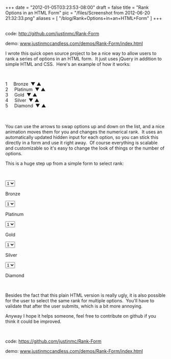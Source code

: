 
+++
date = "2012-01-05T03:23:53-08:00"
draft = false
title = "Rank Options in an HTML Form"
pic = "/files/Screenshot from 2012-06-20 21:32:33.png"
aliases = [
  "/blog/Rank+Options+in+an+HTML+Form"
]
+++

<br />code: <a href="https://github.com/justinmc/Rank-Form">http://github.com/justinmc/Rank-Form</a><br>

demo: <a href="http://www.justinmccandless.com/demos/Rank-Form/index.html">www.justinmccandless.com/demos/Rank-Form/index.html</a>
<p>
I wrote this quick open source project to be a nice way to allow users to rank a series of options in an HTML form.&nbsp; It just uses jQuery in addition to simple HTML and CSS.&nbsp; Here's an example of how it works:</p>

<p>
&nbsp;</p>

<script type="text/javascript" src="http://www.justinmccandless.com/js/rank.js"></script> <!-- Here is the link to the js for Rank Form -->
<p>

<div class = "rankContainer">
	<div class = "rankElement" id = "el0">
		<input type="hidden" name="0">
		<font class = "rankDisp" id = "el0">1</font>
		&nbsp;&nbsp;&nbsp;
		Bronze
		<b class = "down">&nbsp;&#9660;</b>
		<b class = "up">&#9650;&nbsp;</b>
	</div>
	<div class = "rankElement" id = "el1">
		<input type="hidden" name="1">
		<font class = "rankDisp" id = "el1">2</font>
		&nbsp;&nbsp;&nbsp;
		Platinum
		<b class = "down">&nbsp;&#9660;</b>
		<b class = "up">&#9650;&nbsp;</b>
	</div>
	<div class = "rankElement" id = "el2">
		<input type="hidden" name="2">
		<font class = "rankDisp" id = "el2">3</font>
		&nbsp;&nbsp;&nbsp;
		Gold
		<b class = "down">&nbsp;&#9660;</b>
		<b class = "up">&#9650;&nbsp;</b>
	</div>
	<div class = "rankElement" id = "el3">
		<input type="hidden" name="3">
		<font class = "rankDisp" id = "el3">4</font>
		&nbsp;&nbsp;&nbsp;
		Silver
		<b class = "down">&nbsp;&#9660;</b>
		<b class = "up">&#9650;&nbsp;</b>
	</div>
	<div class = "rankElement" id = "el4">
		<input type="hidden" name="4">
		<font class = "rankDisp" id = "el4">5</font>
		&nbsp;&nbsp;&nbsp;
		Diamond
		<b class = "down">&nbsp;&#9660;</b>
		<b class = "up">&#9650;&nbsp;</b>
	</div>
</div>


<br>
<br>

<p>
You can use the arrows to swap options up and down on the list, and a nice animation moves them for you and changes the numerical rank.&nbsp; It uses an automatically updated hidden input for each option, so you can stick this directly in a form and use it right away.&nbsp; Of course everything is scalable and customizable so it's easy to change the look of things or the number of options.</p>

<p>
This is a huge step up from a simple form to select rank:</p>

<p>
&nbsp;</p>


<select name="rankHTML0">

<option value="1">1</option>


<option value="1">2</option>


<option value="1">3</option>


<option value="1">4</option>


<option value="1">5</option>

</select>

 Bronze<br>


<select name="rankHTML0">

<option value="1">1</option>


<option value="1">2</option>


<option value="1">3</option>


<option value="1">4</option>


<option value="1">5</option>

</select>

 Platinum<br>


<select name="rankHTML0">

<option value="1">1</option>


<option value="1">2</option>


<option value="1">3</option>


<option value="1">4</option>


<option value="1">5</option>

</select>

 Gold<br>


<select name="rankHTML0">

<option value="1">1</option>


<option value="1">2</option>


<option value="1">3</option>


<option value="1">4</option>


<option value="1">5</option>

</select>

 Silver<br>


<select name="rankHTML0">

<option value="1">1</option>


<option value="1">2</option>


<option value="1">3</option>


<option value="1">4</option>


<option value="1">5</option>

</select>

 Diamond
<p>
&nbsp;</p>

<p>
Besides the fact that this plain HTML version is really ugly, it is also possible for the user to select the same rank for multiple options.&nbsp; You'll have to validate that after the user submits, which is a bit more annoying.</p>

<p>
Anyway I hope it helps someone, feel free to contribute on github if you think it could be improved.</p>

<p>
&nbsp;</p>

code: <a href="https://github.com/justinmc/Rank-Form">https://github.com/justinmc/Rank-Form</a><br>

demo: <a href="http://www.justinmccandless.com/demos/Rank-Form/index.html">www.justinmccandless.com/demos/Rank-Form/index.html</a>